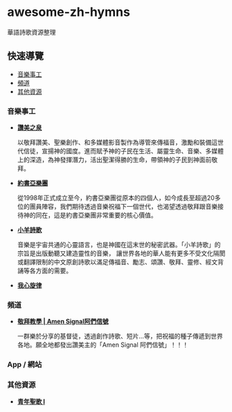 # awesome-zh-hymns
華語詩歌資源整理

## 快速導覽

- [音樂事工](#音樂事工)
- [頻道](#頻道)
- [其他資源](#其他資源)

### 音樂事工
- **[讚美之泉](https://www.sop.org/)**

  以敬拜讚美、聖樂創作、和多媒體影音製作為導管來傳福音，激勵和裝備這世代信徒，宣揚神的國度。進而賦予神的子民在生活、屬靈生命、音樂、多媒體上的深造，為神發揮潛力，活出聖潔得勝的生命，帶領神的子民到神面前敬拜。

- **[約書亞樂團](https://www.joshua.com.tw/web/)**

  從1998年正式成立至今，約書亞樂團從原本的四個人，如今成長至超過20多位的團員陣容，我們期待透過音樂祝福下一個世代，也渴望透過敬拜跟音樂接待神的同在，這是約書亞樂團非常重要的核心價值。

- **[小羊詩歌](https://www.lambmusic.org/)**

  音樂是宇宙共通的心靈語言，也是神國在這末世的秘密武器。「小羊詩歌」的宗旨是出版動聽又建造靈性的音樂， 讓世界各地的華人能有更多不受文化隔閡或翻譯限制的中文原創詩歌以滿足傳福音、勵志、頌讚、敬拜、靈修、經文背誦等各方面的需要。

- **[我心旋律](https://momh.org/)**

### 頻道
- **[敬拜教學 | Amen Signal阿們信號](https://www.youtube.com/watch?v=uFmD3qA1eEI&list=PLvX0rKJQikU4-o47GUCr5gEffECM9RpJv)**

  一群樂於分享的基督徒，透過創作詩歌、短片...等，把祝福的種子傳遞到世界各地。願全地都發出讚美主的「Amen Signal 阿們信號」！！！

### App / 網站

### 其他資源
- **[青年聖歌 I](http://www.christianstudy.com/youth_hymns_1.html)**
